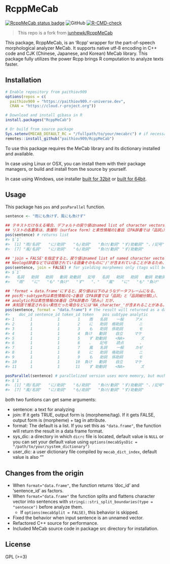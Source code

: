
<!-- README.md is generated from README.Rmd. Please edit that file -->

# RcppMeCab

<!-- badges: start -->

[![RcppMeCab status
badge](https://paithiov909.r-universe.dev/badges/RcppMeCab)](https://paithiov909.r-universe.dev)
![GitHub](https://img.shields.io/github/license/paithiov909/RcppMeCab)
[![R-CMD-check](https://github.com/paithiov909/RcppMeCab/workflows/R-CMD-check/badge.svg)](https://github.com/paithiov909/RcppMeCab/actions)
<!-- badges: end -->

> This repo is a fork from
> [junhewk/RcppMeCab](https://github.com/junhewk/RcppMeCab)

This package, RcppMeCab, is an ‘Rcpp’ wrapper for the part-of-speech
morphological analyzer MeCab. It supports native utf-8 encoding in C++
code and CJK (Chinese, Japanese, and Korean) MeCab library. This package
fully utilizes the power Rcpp brings R computation to analyze texts
faster.

## Installation

``` r
# Enable repository from paithiov909
options(repos = c(
  paithiov909 = "https://paithiov909.r-universe.dev",
  CRAN = "https://cloud.r-project.org"))

# Download and install gibasa in R
install.packages("RcppMeCab")

# Or build from source package
Sys.setenv(MECAB_DEFAULT_RC = "/fullpath/to/your/mecabrc") # if necessary
remotes::install_github("paithiov909/RcppMeCab")
```

To use this package requires the MeCab library and its dictionary
installed and available.

In case using Linux or OSX, you can install them with their package
managers, or build and install from the source by yourself.

In case using Windows, use installer [built for
32bit](https://drive.google.com/uc?export=download&id=0B4y35FiV1wh7WElGUGt6ejlpVXc)
or [built for
64bit](https://github.com/ikegami-yukino/mecab/releases/tag/v0.996.2).

## Usage

This package has `pos` and `posParallel` function.

``` r
sentence <- "雨にも負けず、風にも負けず"

## テキストだけ与える場合、デフォルトの戻り値はnamed list of character vectors.
## リストの各要素は、表層形（surface form）と素性情報の1番目（IPA辞書では「品詞」）を'/'で区切ってつなげた文字列ベクトルになる。
pos(sentence) # returns list
#> $`1`
#>  [1] "雨/名詞"   "に/助詞"   "も/助詞"   "負け/動詞" "ず/助動詞" "、/記号"  
#>  [7] "風/名詞"   "に/助詞"   "も/助詞"   "負け/動詞" "ず/助動詞"

## 'join = FALSE'を指定すると、戻り値はnamed list of named character vectorsになる。
## Neologd辞書などでは収録されている語彙そのものに'/'が含まれていることがあるため、使用ケースによって使い分けるとよい。
pos(sentence, join = FALSE) # for yielding morphemes only (tags will be given on the vector names)
#> $`1`
#>   名詞   助詞   助詞   動詞 助動詞   記号   名詞   助詞   助詞   動詞 助動詞 
#>   "雨"   "に"   "も" "負け"   "ず"   "、"   "風"   "に"   "も" "負け"   "ず"

## 'format = data.frame'にすると、戻り値は以下のようなデータフレームになる。
## pos列・subtype列は素性情報の1~2番目（IPA辞書では「品詞」と「品詞細分類1」）、
## analytic列は素性情報の8番目（IPA辞書の「読み」）だが、
## 未知語で推定されない素性だった場合などには'NA_character_'が含まれることがある。
pos(sentence, format = "data.frame") # the result will returned as a data frame format
#>    doc_id sentence_id token_id token    pos subtype analytic
#> 1       1           1        1    雨   名詞    一般     アメ
#> 2       1           1        2    に   助詞  格助詞       ニ
#> 3       1           1        3    も   助詞  係助詞       モ
#> 4       1           1        4  負け   動詞    自立     マケ
#> 5       1           1        5    ず 助動詞    <NA>       ズ
#> 6       1           1        6    、   記号    読点       、
#> 7       1           1        7    風   名詞    一般     カゼ
#> 8       1           1        8    に   助詞  格助詞       ニ
#> 9       1           1        9    も   助詞  係助詞       モ
#> 10      1           1       10  負け   動詞    自立     マケ
#> 11      1           1       11    ず 助動詞    <NA>       ズ

posParallel(sentence) # parallelized version uses more memory, but much faster than the loop in single threading
#> $`1`
#>  [1] "雨/名詞"   "に/助詞"   "も/助詞"   "負け/動詞" "ず/助動詞" "、/記号"  
#>  [7] "風/名詞"   "に/助詞"   "も/助詞"   "負け/動詞" "ず/助動詞"
```

both two funtions can get same arguments:

- sentence: a text for analyzing
- join: If it gets TRUE, output form is (morpheme/tag). If it gets
  FALSE, output form is (morpheme) + tag in attribute.
- format: The default is a list. If you set this as `"data.frame"`, the
  function will return the result in a data frame format.
- sys_dic: a directory in which `dicrc` file is located, default value
  is `NULL` or you can set your default value using
  `options(mecabSysDic = "/path/to/your/system_dictionary")`
- user_dic: a user dictionary file compiled by `mecab_dict_index`,
  default value is also “”

## Changes from the origin

- When `format="data.frame"`, the function returns ‘doc_id’ and
  ‘sentence_id’ as factors.
- When `format="data.frame"` the function splits and flattens character
  vector into sentences with
  `stringi::stri_split_boundaries(type = "sentence")` before analyze
  them.
  - If `options(mecabSplit = FALSE)`, this behavior is skipped.
- Fixed the behavior when input sentence is an unnamed vector.
- Refactored C++ source for performance.
- Included MeCab source code in package src directory for installation.

## License

GPL (\>=3)
